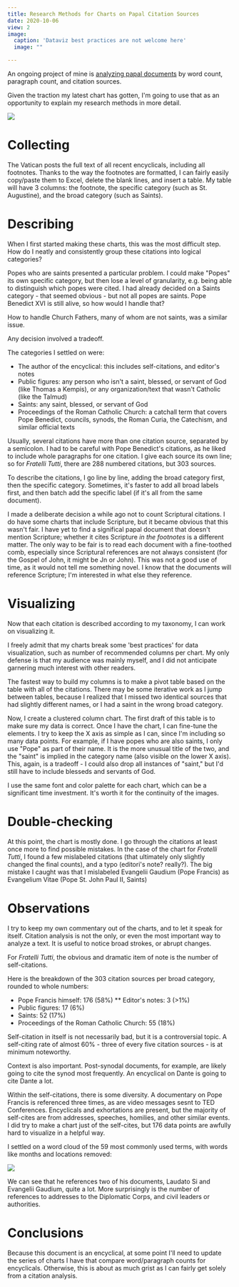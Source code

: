 ```yaml
---
title: Research Methods for Charts on Papal Citation Sources
date: 2020-10-06
view: 2
image:
  caption: 'Dataviz best practices are not welcome here'
  image: ""

---
```


An ongoing project of mine is [analyzing papal documents](/papal-documents/) by word count, paragraph count, and citation sources. 

Given the traction my latest chart has gotten, I'm going to use that as an opportunity to explain my research methods in more detail. 

![](/uploads/PF_fratelliwithout.png)

# Collecting 

The Vatican posts the full text of all recent encyclicals, including all footnotes. Thanks to the way the footnotes are formatted, I can fairly easily copy/paste them to Excel, delete the blank lines, and insert a table. My table will have 3 columns: the footnote, the specific category (such as St. Augustine), and the broad category (such as Saints). 

# Describing 

When I first started making these charts, this was the most difficult step. How do I neatly and consistently group these citations into logical categories? 

Popes who are saints presented a particular problem. I could make "Popes" its own specific category, but then lose a level of granularity, e.g. being able to distinguish which popes were cited. I had already decided on a Saints category - that seemed obvious - but not all popes are saints. Pope Benedict XVI is still alive, so how would I handle that? 

How to handle Church Fathers, many of whom are not saints, was a similar issue. 

Any decision involved a tradeoff. 

The categories I settled on were: 

* The author of the encyclical: this includes self-citations, and editor's notes
* Public figures: any person who isn't a saint, blessed, or servant of God (like Thomas a Kempis), or any organization/text that wasn't Catholic (like the Talmud)
* Saints: any saint, blessed, or servant of God
* Proceedings of the Roman Catholic Church: a catchall term that covers Pope Benedict, councils, synods, the Roman Curia, the Catechism, and similar official texts

Usually, several citations have more than one citation source, separated by a semicolon. I had to be careful with Pope Benedict's citations, as he liked to include whole paragraphs for one citation. I give each source its own line; so for _Fratelli Tutti_, there are 288 numbered citations, but 303 sources.

To describe the citations, I go line by line, adding the broad category first, then the specific category. Sometimes, it's faster to add all broad labels first, and then batch add the specific label (if it's all from the same document). 

I made a deliberate decision a while ago not to count Scriptural citations. I do have some charts that include Scripture, but it became obvious that this wasn't fair. I have yet to find a significal papal document that doesn't mention Scripture; whether it cites Scripture _in the footnotes_ is a different matter. The only way to be fair is to read each document with a fine-toothed comb, especially since Scriptural references are not always consistent (for the Gospel of John, it might be Jn or John). This was not a good use of time, as it would not tell me something novel. I know that the documents will reference Scripture; I'm interested in what else they reference. 

# Visualizing

Now that each citation is described according to my taxonomy, I can work on visualizing it. 

I freely admit that my charts break some 'best practices' for data visualization, such as number of recommended columns per chart. My only defense is that my audience was mainly myself, and I did not anticipate garnering much interest with other readers. 

The fastest way to build my columns is to make a pivot table based on the table with all of the citations. There may be some iterative work as I jump between tables, because I realized that I missed two identical sources that had slightly different names, or I had a saint in the wrong broad category. 

Now, I create a clustered column chart. The first draft of this table is to make sure my data is correct. Once I have the chart, I can fine-tune the elements. I try to keep the X axis as simple as I can, since I'm including so many data points. For example, if I have popes who are also saints, I only use "Pope" as part of their name. It is the more unusual title of the two, and the "saint" is implied in the category name (also visible on the lower X axis). This, again, is a tradeoff - I could also drop all instances of "saint," but I'd still have to include blesseds and servants of God.

I use the same font and color palette for each chart, which can be a significant time investment. It's worth it for the continuity of the images. 

# Double-checking

At this point, the chart is mostly done. I go through the citations at least once more to find possible mistakes. In the case of the chart for _Fratelli Tutti_, I found a few mislabeled citations (that ultimately only slightly changed the final counts), and a typo (editori's note? really?). The big mistake I caught was that I mislabeled Evangelii Gaudium (Pope Francis) as Evangelium Vitae (Pope St. John Paul II, Saints)

# Observations

I try to keep my own commentary out of the charts, and to let it speak for itself. Citation analysis is not the only, or even the most important way to analyze a text. It is useful to notice broad strokes, or abrupt changes. 

For _Fratelli Tutti_, the obvious and dramatic item of note is the number of self-citations. 

Here is the breakdown of the 303 citation sources per broad category, rounded to whole numbers:

* Pope Francis himself: 176 (58%)
** Editor's notes: 3 (>1%)
* Public figures: 17 (6%)
* Saints: 52 (17%)
* Proceedings of the Roman Catholic Church: 55 (18%)

Self-citation in itself is not necessarily bad, but it is a controversial topic. A self-citing rate of almost 60% - three of every five citation sources - is at minimum noteworthy. 

Context is also important. Post-synodal documents, for example, are likely going to cite the synod most frequently. An encyclical on Dante is going to cite Dante a lot. 

Within the self-citations, there is some diversity. A documentary on Pope Francis is referenced three times, as are video messages sesnt to TED Conferences. Encyclicals and exhortations are present, but the majority of self-cites are from addresses, speeches, homilies, and other similar events. I did try to make a chart just of the self-cites, but 176 data points are awfully hard to visualize in a helpful way. 

I settled on a word cloud of the 59 most commonly used terms, with words like months and locations removed: 

![](/uploads/wordcloud_fratelliwithout.png)

We can see that he references two of his documents, Laudato Si and Evangelii Gaudium, quite a lot. More surprisingly is the number of references to addresses to the Diplomatic Corps, and civil leaders or authorities. 

# Conclusions

Because this document is an encyclical, at some point I'll need to update the series of charts I have that compare word/paragraph counts for encyclicals. Otherwise, this is about as much grist as I can fairly get solely from a citation analysis. 
